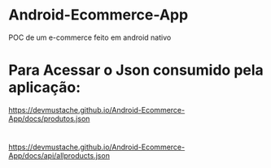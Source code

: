 # Android-Ecommerce-App
 POC de um e-commerce feito em android nativo

# Para Acessar o Json consumido pela aplicação:
https://devmustache.github.io/Android-Ecommerce-App/docs/produtos.json
#
https://devmustache.github.io/Android-Ecommerce-App/docs/api/allproducts.json
